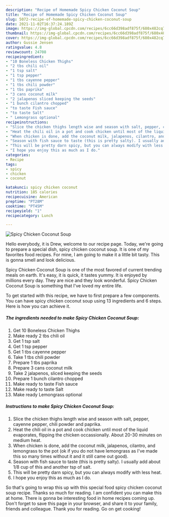 ```yaml
---
description: "Recipe of Homemade Spicy Chicken Coconut Soup"
title: "Recipe of Homemade Spicy Chicken Coconut Soup"
slug: 5072-recipe-of-homemade-spicy-chicken-coconut-soup
date: 2021-11-02T16:37:24.189Z
image: https://img-global.cpcdn.com/recipes/6cc66d398adf875f/680x482cq70/spicy-chicken-coconut-soup-recipe-main-photo.jpg
thumbnail: https://img-global.cpcdn.com/recipes/6cc66d398adf875f/680x482cq70/spicy-chicken-coconut-soup-recipe-main-photo.jpg
cover: https://img-global.cpcdn.com/recipes/6cc66d398adf875f/680x482cq70/spicy-chicken-coconut-soup-recipe-main-photo.jpg
author: Gussie Jensen
ratingvalue: 4.8
reviewcount: 24708
recipeingredient:
- "10 Boneless Chicken Thighs"
- "2 tbs chili oil"
- "1 tsp salt"
- "1 tsp pepper"
- "1 tbs cayenne pepper"
- "1 tbs chili powder"
- "1 tbs paprika"
- "3 cans coconut milk"
- "2 jalapenos sliced keeping the seeds"
- "1 bunch cilantro chopped"
- "to taste Fish sauce"
- "to taste Salt"
- " Lemongrass optional"
recipeinstructions:
- "Slice the chicken thighs length wise and season with salt, pepper, cayenne pepper, chili powder and paprika."
- "Heat the chili oil in a pot and cook chicken until most of the liquid evaporates, flipping the chicken occassionally. About 20-30 minutes on medium heat."
- "When chicken is done, add the coconut milk, jalapenos, cilantro, and lemongrass to the pot (ok if you do not have lemongrass as I&#39;ve made this so many times without it and it still came out good)."
- "Season with fish sauce to taste (this is pretty salty). I usually add about 1/8 cup of this and another tsp of salt."
- "This will be pretty darn spicy, but you can always modify with less heat."
- "I hope you enjoy this as much as I do."
categories:
- Recipe
tags:
- spicy
- chicken
- coconut

katakunci: spicy chicken coconut 
nutrition: 185 calories
recipecuisine: American
preptime: "PT28M"
cooktime: "PT45M"
recipeyield: "1"
recipecategory: Lunch

---
```



![Spicy Chicken Coconut Soup](https://img-global.cpcdn.com/recipes/6cc66d398adf875f/680x482cq70/spicy-chicken-coconut-soup-recipe-main-photo.jpg)

Hello everybody, it is Drew, welcome to our recipe page. Today, we're going to prepare a special dish, spicy chicken coconut soup. It is one of my favorites food recipes. For mine, I am going to make it a little bit tasty. This is gonna smell and look delicious.



Spicy Chicken Coconut Soup is one of the most favored of current trending meals on earth. It's easy, it is quick, it tastes yummy. It is enjoyed by millions every day. They are nice and they look wonderful. Spicy Chicken Coconut Soup is something that I've loved my entire life.


To get started with this recipe, we have to first prepare a few components. You can have spicy chicken coconut soup using 13 ingredients and 6 steps. Here is how you can achieve it.

<!--inarticleads1-->

##### The ingredients needed to make Spicy Chicken Coconut Soup:

1. Get 10 Boneless Chicken Thighs
1. Make ready 2 tbs chili oil
1. Get 1 tsp salt
1. Get 1 tsp pepper
1. Get 1 tbs cayenne pepper
1. Take 1 tbs chili powder
1. Prepare 1 tbs paprika
1. Prepare 3 cans coconut milk
1. Take 2 jalapenos, sliced keeping the seeds
1. Prepare 1 bunch cilantro chopped
1. Make ready to taste Fish sauce
1. Make ready to taste Salt
1. Make ready  Lemongrass optional




<!--inarticleads2-->

##### Instructions to make Spicy Chicken Coconut Soup:

1. Slice the chicken thighs length wise and season with salt, pepper, cayenne pepper, chili powder and paprika.
1. Heat the chili oil in a pot and cook chicken until most of the liquid evaporates, flipping the chicken occassionally. About 20-30 minutes on medium heat.
1. When chicken is done, add the coconut milk, jalapenos, cilantro, and lemongrass to the pot (ok if you do not have lemongrass as I&#39;ve made this so many times without it and it still came out good).
1. Season with fish sauce to taste (this is pretty salty). I usually add about 1/8 cup of this and another tsp of salt.
1. This will be pretty darn spicy, but you can always modify with less heat.
1. I hope you enjoy this as much as I do.




So that's going to wrap this up with this special food spicy chicken coconut soup recipe. Thanks so much for reading. I am confident you can make this at home. There is gonna be interesting food in home recipes coming up. Don't forget to save this page in your browser, and share it to your family, friends and colleague. Thank you for reading. Go on get cooking!
